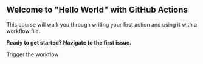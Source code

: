 ## Welcome to "Hello World" with GitHub Actions

This course will walk you through writing your first action and using it with a workflow file. 

**Ready to get started? Navigate to the first issue.**

Trigger the workflow
